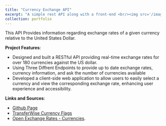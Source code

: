 ```yaml
---
title: "Currency Exchange API"
excerpt: "A simple rest API along with a front-end <br/><img src='/images/currency-exchange.png'>"
collection: portfolio
---
```

This API Provides information regarding exchange rates of a given currency relative to the United States Dollar.
  
**Project Features**:
  - Designed and built a RESTful API providing real-time exchange rates for over 180 currencies against the US dollar.
  - Using Three Diffrent Endpoints to provide up to date exchange rates, currency information, and ask the number of currencies available
  - Developed a client-side web application to allow users to easily select a currency and view the corresponding
    exchange rate, enhancing user experience and accessibility.

**Links and Sources**:
 -  [Github Page](https://github.com/said1210UW/Currency-Exchange-API)
 -  [TransferWise Currency Flags](https://github.com/transferwise/currency-flags/) 
 -  [Open Exchange Rates - Currencies](https://openexchangerates.org/).